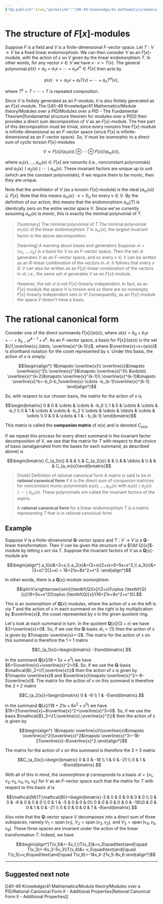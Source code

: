 ```yaml
---
{"dg-publish":true,"permalink":"/40-49-knowledge/41-mathematics/module-theory/modules-over-a-pid/rational-canonical-form-i-definition/","tags":["module_theory"],"updated":"2024-11-09T14:19:45-08:00"}
---
```


# The structure of $F[x]$-modules

Suppose $F$ is a field and $V$ is a finite-dimensional $F$-vector space. Let $T:V\to V$ be a fixed linear endomorphism. We can then consider $V$ as an $F[x]$-module, with the action of $x$ on $V$ given by the linear endomorphism $T$. In other words, for any vector $v\in V$ we have $x\cdot v =T(v)$. The general polynomial $p(x)=a_0+a_1x+\cdots +a_nx^n\in F[x]$ then acts by

$$p(x)\cdot v = a_0v+a_1T(v)+\cdots +a_nT^n(v),$$

where $T^k = T\circ\cdots \circ T$ is repeated composition.

Since $V$ is finitely generated as an $F$-module, it is also finitely generated as an $F[x]$-module. The [[40-49 Knowledge/41 Mathematics/Module theory/Modules over a PID/Modules over a PID - The Fundamental Theorem\|fundamental structure theorem for modules over a PID]] then provides a direct sum decomposition of $V$ as an $F[x]$-module. The free part of this decomposition must be trivial, since every nonzero free $F[x]$-module is infinite-dimensional as an $F$-vector space (since $F[x]$ is infinite-dimensional as an $F$-vector space). So, $V$ must be isomorphic to a direct sum of cyclic torsion $F[x]$-modules

$$V\simeq F[x]/(a_1(x))\oplus \cdots \oplus F[x]/(a_m(x)),$$

where $a_1(x),\ldots, a_m(x)\in F[x]$ are nonunits (i.e., nonconstant polynomials) and $a_1(x)\mid a_2(x)\mid \cdots \mid a_m(x)$. These invariant factors are unique up to unit (which are the constant polynomials); if we require them to be monic, then they are unique.

Note that the annihilator of $V$ (as a torsion $F[x]$-module) is the ideal $(a_m(x))\subseteq F[x]$. Note that this means $a_m(x)\cdot v = 0_V$ for every $v\in V$. By the definition of our action, this means that the endomorphism $a_m(T)$ is identically zero on the entire vector space $V$. Since we've currently assuming $a_m(x)$ is monic, this is exactly the minimal polynomial of $T$.

> [!summary] The minimal polynomial of $T$
> The minimal polynomial $m_T(x)$ of the linear endomorphism $T$ is $a_m(x)$, the largest invariant factor in the above decomposition.

>[!warning] A warning about bases and generators
>Suppose $\mathcal{B}=\{v_1,\ldots, v_k\}$ is a basis for $V$ as an $F$-vector space. Then the set $\mathcal{B}$ generates $V$ as an $F$-vector space, and so every $v\in V$ can be written as an $R$-linear combination of the vectors in $\mathcal{B}$. It follows that every $v\in V$ can also be written as an $F[x]$-linear combination of the vectors in $\mathcal{B}$; i.e., the same set $\mathcal{B}$ generates $V$ as an $F[x]$-module.
>
>However, the set $\mathcal{B}$ is not $F[x]$-linearly independent. In fact, as an $F[x]$-module the space $V$ is torsion and so there are no nonempty $F[x]$-linearly independent sets in $V$! Consequently, as an $F[x]$-module the space $V$ doesn't have a basis.

# The rational canonical form

Consider one of the direct summands $F[x]/(a(x))$, where $a(x)=b_0+b_1x+\cdots +b_{k-1}x^{k-1}+x^k$. As an $F$-vector space, a basis for $F[x]/(a(x))$ is the set $\{1,\overline{x},\ldots, \overline{x}^{k-1}\}$, where $\overline{x}=x+(a(x))$ is shorthand notation for the coset represented by $x$. Under this basis, the action of $x$ is simply:

$$\begin{align*} 1&\mapsto \overline{x}\\ \overline{x}&\mapsto \overline{x}^2\\ \overline{x}^2&\mapsto \overline{x}^3\\ &\vdots\\ \overline{x}^{k-2}&\mapsto \overline{x}^{k-1}\\ \overline{x}^{k-1}&\mapsto \overline{x}^k=-b_0-b_1\overline{x}-\cdots -b_{k-1}\overline{x}^{k-1}. \end{align*}$$

So, with respect to our chosen basis, the matrix for the action of $x$ is

$$\begin{bmatrix} 0 & 0 & \cdots & \cdots & -b_0 \\ 1 & 0 & \cdots & \cdots & -b_1 \\
0 & 1 & \cdots & \cdots & -b_2 \\ \vdots & \vdots & \ddots & \cdots & \vdots \\ 0 & 0 & \cdots & 1 & - b_{k-1} \end{bmatrix}$$

This matrix is called the **companion matrix** of $a(x)$ and is denoted $C_{a(x)}$.

If we repeat this process for every direct summand in the invariant factor decomposition of $V$, we see that the matrix for $T$ with respect to that choice of basis (amalgamated from the bases for each summand, as described above) is

$$\begin{bmatrix} C_{a_1(x)} & & & \\ & C_{a_2(x)} & & \\ & & \ddots & \\ & & & C_{a_m(x)}\end{bmatrix}$$

> [!note] Definition of rational canonical form
> A matrix is said to be in **rational canonical form** if it is the direct sum of companion matrices for nonconstant monic polynomials $a_1(x),\ldots, a_m(x)$ with $a_1(x)\mid a_2(x)\mid\cdots \mid a_m(x)$. These polynomials are called the invariant factors of the matrix.
>
> A **rational canonical form** for a linear endomorphism $T$ is a matrix representing $T$ that is in rational canonical form.

## Example

Suppose $V$ is a finite-dimensional $\textbf{Q}$-vector space and $T:V\to V$ is a $\textbf{Q}$-linear transformation. Then $V$ can be given the structure of a ${\bf Q}[x]$-module by letting $x$ act via $T$. Suppose the invariant factors of $V$ as a $\textbf{Q}[x]$-module are

$$\begin{align*} a_1(x)&=3+x,\\ a_2(x)&=(3+x)(2+x)=6+5x+x^2,\\ a_3(x)&=(3+x)^2(2+x) = 18+21x+8x^2+x^3. \end{align*}$$

In other words, there is a $\textbf{Q}[x]$-module isomorphism

$$\phi:V\xrightarrow{\sim}(\textbf{Q}[x]/(3+x))\oplus (\textbf{Q}[x]/(6+5x+x^2))\oplus (\textbf{Q}[x]/(18+21x+8x^2+x^3)).$$

This is an isomorphism of $\textbf{Q}[x]$-modules, where the action of $x$ on the left is via $T$ and the action of $x$ in each summand on the right is by multiplication by $\overline{x}$, the coset represented by $x$ in the given quotient ring.

Let's look at each summand in turn. In the quotient $\textbf{Q}[x]/(3+x)$ we have $3+\overline{x}=0$. So, if we use the $\textbf{Q}$-basis $\mathcal{B}_1=\{1\}$ then the action of $x$ is given by $1\mapsto \overline{x}=-3$. The matrix for the action of $x$ on this summand is therefore the $1\times 1$ matrix

$$C_{a_1(x)}=\begin{bmatrix} -3\end{bmatrix}.$$

In the summand $\textbf{Q}[x]/(6+5x+x^2)$ we have $6+5\overline{x}+\overline{x}^2=0$. So, if we use the $\textbf{Q}$-basis $\mathcal{B}_2=\{1,\overline{x}\}$ then the action of $x$ is given by $1\mapsto \overline{x}$ and $\overline{x}\mapsto \overline{x}^2=-6-5\overline{x}$. The matrix for the action of $x$ on this summand is therefore the $2\times 2$ matrix

$$C_{a_2(x)}=\begin{bmatrix} 0 & -6 \\ 1 & -5\end{bmatrix}.$$

In the summand $\textbf{Q}[x]/(18+21x+8x^2+x^3)$ we have $18+21\overline{x}+8\overline{x}^2+\overline{x}^3=0$. So, if we use the basis $\mathcal{B}_3=\{1,\overline{x},\overline{x}^2\}$ then the action of $x$ is given by

$$\begin{align*} 1&\mapsto \overline{x}\\\overline{x}&\mapsto \overline{x}^2\\\overline{x}^2&\mapsto \overline{x}^3=-18-21\overline{x}-8\overline{x}^2.\end{align*}$$

The matrix for the action of $x$ on this summand is therefore the $3\times 3$ matrix

$$C_{a_3(x)}=\begin{bmatrix} 0 & 0 & -18 \\ 1 & 0 & -21 \\ 0 & 1 & -8\end{bmatrix}.$$

With all of this in mind, the isomorphism $\phi$ corresponds to a basis $\mathcal{B}=\{v_1,v_2,v_3,v_4,v_5,v_6\}$ for $V$ as an $F$-vector space such that the matrix for $T$ with respect to this basis $\mathcal{B}$ is

$$\mathcal{M}(T;\mathcal{B})=\begin{bmatrix}-3 & 0 & 0 & 0 & 0 & 0 \\ 0 & 0 & -6 & 0 & 0 & 0 \\ 0 & 1 & -5 & 0 & 0 & 0\\ 0 & 0 & 0 & 0 & 0 & -18\\0 & 0 & 0 & 1 & 0 & -21 \\ 0 & 0 & 0 & 0 & 1 & -8\end{bmatrix}.$$

Also note that the $\mathbf{Q}$-vector space $V$ decomposes into a direct sum of three subspaces, namely $V_1=\operatorname{span}(v_1)$, $V_2=\operatorname{span}(v_2,v_3)$, and $V_3=\operatorname{span}(v_4,v_5,v_6)$. These three spaces are invariant under the action of the linear transformation $T.$  Indeed, we have

$$\begin{align*}T(v_1)&=-3v_1,\\T(v_2)&=v_3\quad\text{and}\quad T(v_3)=-6v_2-5v_3\\T(v_4)&= v_5\quad\text{and}\quad T(v_5)=v_6\quad\text{and}\quad T(v_6)=-18v_4-21v_5-8v_6.\end{align*}$$

---

## Suggested next note

[[40-49 Knowledge/41 Mathematics/Module theory/Modules over a PID/Rational Canonical Form II - Additional Properties\|Rational Canonical Form II - Additional Properties]]